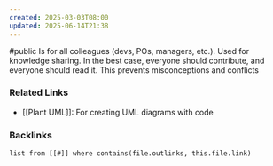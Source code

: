 ```yaml
---
created: 2025-03-03T08:00
updated: 2025-06-14T21:38
---
```

#public
Is for all colleagues (devs, POs, managers, etc.). Used for knowledge sharing. In the best case, everyone should contribute, and everyone should read it. This prevents misconceptions and conflicts

### Related Links
- [[Plant UML]]: For creating UML diagrams with code

### Backlinks
```dataview 
list from [[#]] where contains(file.outlinks, this.file.link)
```

